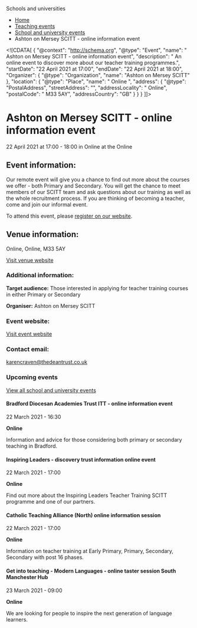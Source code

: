 Schools and universities

*   [Home](/)
*   [Teaching events](/teaching-events)
*   [School and university events](/teaching-events/training-provider-events)
*   Ashton on Mersey SCITT - online information event

<!\[CDATA\[ { "@context": "http://schema.org", "@type": "Event", "name": " Ashton on Mersey SCITT - online information event", "description": " An online event to discover more about our teacher training programmes.", "startDate": "22 April 2021 at 17:00", "endDate": "22 April 2021 at 18:00", "Organizer": { "@type": "Organization", "name": "Ashton on Mersey SCITT" }, "location": { "@type": "Place", "name": " Online ", "address": { "@type": "PostalAddress", "streetAddress": "", "addressLocality": " Online", "postalCode": " M33 5AY", "addressCountry": "GB" } } } \]\]>

Ashton on Mersey SCITT - online information event
=================================================

22 April 2021 at 17:00 - 18:00 in Online at the Online

Event information:
------------------

Our remote event will give you a chance to find out more about the courses we offer - both Primary and Secondary. You will get the chance to meet members of our SCITT team and ask questions about our training as well as the whole recruitment process. If you are thinking of becoming a teacher, come and join our informal event.

To attend this event, please [register on our website](https://forms.gle/QzhU373fPVW6uqbX9).

Venue information:
------------------

Online, Online, M33 5AY

[Visit venue website](http://aomscitt.co.uk/ "Online")

### Additional information:

**Target audience:** Those interested in applying for teacher training courses in either Primary or Secondary

**Organiser:** Ashton on Mersey SCITT

### Event website:

[Visit event website](https://forms.gle/QzhU373fPVW6uqbX9)

### Contact email:

[karencraven@thedeantrust.co.uk](mailto:karencraven@thedeantrust.co.uk)

### Upcoming events

[View all school and university events](/teaching-events/training-provider-events)

[](/teaching-events/training-provider-events/210322-bradford-diocesan-academies-trust-itt-online-information-event)

#### Bradford Diocesan Academies Trust ITT - online information event

22 March 2021 - 16:30

**Online**

Information and advice for those considering both primary or secondary teaching in Bradford.

[](/teaching-events/training-provider-events/210322-inspiring-leaders-discovery-trust-information-online-event)

#### Inspiring Leaders - discovery trust information online event

22 March 2021 - 17:00

**Online**

Find out more about the Inspiring Leaders Teacher Training SCITT programme and one of our partners.

[](/teaching-events/training-provider-events/210322-catholic-teaching-alliance-north-online-information-session)

#### Catholic Teaching Alliance (North) online information session

22 March 2021 - 17:00

**Online**

Information on teacher training at Early Primary, Primary, Secondary, Secondary with post 16 phases.

[](/teaching-events/training-provider-events/210323-get-into-teaching-modern-languages-online-taster-session-south-manchester-hub)

#### Get into teaching - Modern Languages - online taster session South Manchester Hub

23 March 2021 - 09:00

**Online**

We are looking for people to inspire the next generation of language learners.